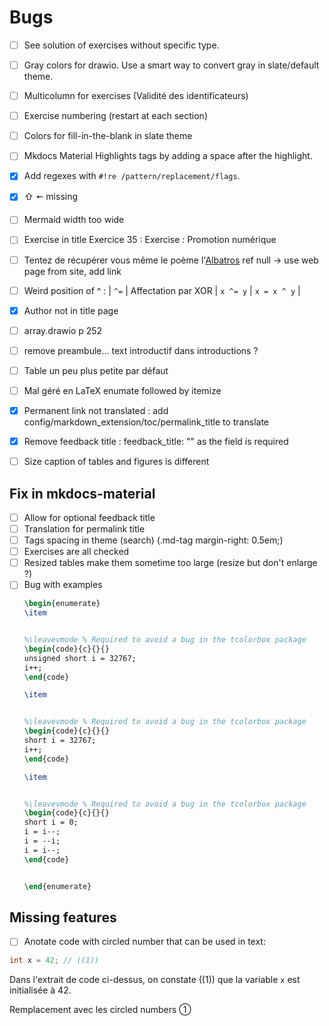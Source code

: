 # Bugs

- [ ] See solution of exercises without specific type.
- [ ] Gray colors for drawio. Use a smart way to convert gray in slate/default theme.
- [ ] Multicolumn for exercises (Validité des identificateurs)
- [ ] Exercise numbering (restart at each section)
- [ ] Colors for fill-in-the-blank in slate theme
- [ ] Mkdocs Material Highlights tags by adding a space after the highlight.
- [x] Add regexes with `#!re /pattern/replacement/flags`.
- [x] ⇧ 🠔 missing
- [ ] Mermaid width too wide
- [ ] Exercise in title Exercice 35 : Exercise : Promotion numérique
- [ ] Tentez de récupérer vous même le poème l'[Albatros](/assets/src/albatros.txt) ref null -> use web page from site, add link
- [ ] Weird position of ^ : | `^=`                 | Affectation par XOR             | `x ^= y`                 | `x = x ^ y`                 |

- [x] Author not in title page
- [ ] array.drawio p 252
- [ ] remove preambule… text introductif dans introductions ?
- [ ] Table un peu plus petite par défaut
- [ ] Mal géré en LaTeX enumate followed by itemize
- [x] Permanent link not translated : add config/markdown_extension/toc/permalink_title to translate
- [x] Remove feedback title : feedback_title: "" as the field is required
- [ ] Size caption of tables and figures is different

## Fix in mkdocs-material

- [ ] Allow for optional feedback title
- [ ] Translation for permalink title
- [ ] Tags spacing in theme (search) (.md-tag margin-right: 0.5em;)
- [ ] Exercises are all checked
- [ ] Resized tables make them sometime too large (resize but don't enlarge ?)
- [ ] Bug with examples
    ```latex
    \begin{enumerate}
    \item


    %\leavevmode % Required to avoid a bug in the tcolorbox package
    \begin{code}{c}{}{}
    unsigned short i = 32767;
    i++;
    \end{code}

    \item


    %\leavevmode % Required to avoid a bug in the tcolorbox package
    \begin{code}{c}{}{}
    short i = 32767;
    i++;
    \end{code}

    \item


    %\leavevmode % Required to avoid a bug in the tcolorbox package
    \begin{code}{c}{}{}
    short i = 0;
    i = i--;
    i = --i;
    i = i--;
    \end{code}


    \end{enumerate}
    ```

## Missing features

- [ ] Anotate code with circled number that can be used in text:

```c
int x = 42; // ((1))
```

Dans l'extrait de code ci-dessus, on constate ((1)) que la variable `x` est initialisée à 42.

Remplacement avec les circled numbers ①
